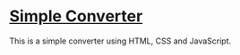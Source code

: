 # <a href="https://simple-converter.xyz" target="_blank">Simple Converter </a>

This is a simple converter using HTML, CSS and JavaScript.
